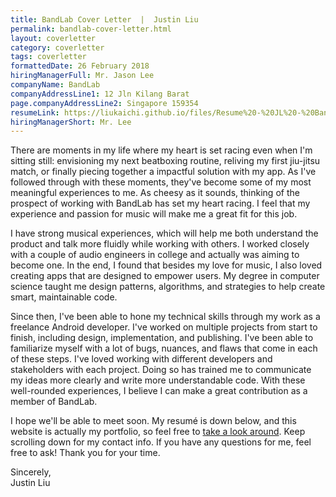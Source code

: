 ```yaml
---
title: BandLab Cover Letter  |  Justin Liu
permalink: bandlab-cover-letter.html
layout: coverletter
category: coverletter
tags: coverletter
formattedDate: 26 February 2018
hiringManagerFull: Mr. Jason Lee
companyName: BandLab
companyAddressLine1: 12 Jln Kilang Barat
page.companyAddressLine2: Singapore 159354
resumeLink: https://liukaichi.github.io/files/Resume%20-%20JL%20-%20BandLab.pdf
hiringManagerShort: Mr. Lee
---
```

There are moments in my life where my heart is set racing even when I'm sitting still: envisioning my next beatboxing routine, reliving my first jiu-jitsu match, or finally piecing together a impactful solution with my app. As I've followed through with these moments, they've become some of my most meaningful experiences to me. As cheesy as it sounds, thinking of the prospect of working with BandLab has set my heart racing. I feel that my experience and passion for music will make me a great fit for this job.

I have strong musical experiences, which will help me both understand the product and talk more fluidly while working with others. I worked closely with a couple of audio engineers in college and actually was aiming to become one. In the end, I found that besides my love for music, I also loved creating apps that are designed to empower users. My degree in computer science taught me design patterns, algorithms, and strategies to help create smart, maintainable code.

Since then, I've been able to hone my technical skills through my work as a freelance Android developer. I've worked on multiple projects from start to finish, including design, implementation, and publishing. I've been able to familiarize myself with a lot of bugs, nuances, and flaws that come in each of these steps. I've loved working with different developers and stakeholders with each project. Doing so has trained me to communicate my ideas more clearly and write more understandable code. With these well-rounded experiences, I believe I can make a great contribution as a member of BandLab.

I hope we'll be able to meet soon. My resumé is down below, and this website is actually my portfolio, so feel free to <a  target="_blank" href="/">take a look around</a>. Keep scrolling down for my contact info. If you have any questions for me, feel free to ask! Thank you for your time.

Sincerely,  
Justin Liu
